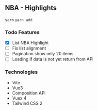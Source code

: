 ## NBA - Highlights

`yarn`
`yarn add`

### Todo Features

- [x] List NBA Highlight
- [ ] Fix list alignment
- [ ] Pagination show only 20 items
- [ ] Loading if data is not yet return from API

### Technologies

- Vite
- Vue3
- Composition API
- Vuex 4
- Tailwind CSS 2
